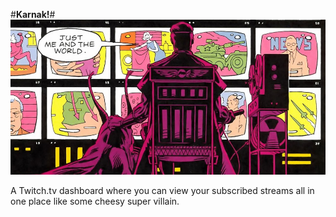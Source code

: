 #**Karnak!**#
![Alt text](/public/img/karnak.jpg)


A Twitch.tv dashboard where you can view your subscribed streams all in one place like some cheesy super villain.